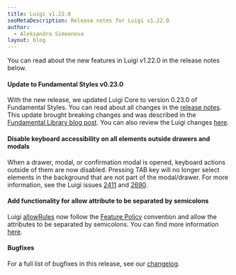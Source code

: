 ```yaml
---
title: Luigi v1.22.0
seoMetaDescription: Release notes for Luigi v1.22.0
author:
  - Aleksandra Simeonova
layout: blog
---
```


You can read about the new features in Luigi v1.22.0 in the release notes below.

<!-- Excerpt -->


#### Update to Fundamental Styles v0.23.0

With the new release, we updated Luigi Core to version 0.23.0 of Fundamental Styles. You can read about all changes in the [release notes](https://github.com/SAP/fundamental-styles/releases/tag/v0.23.0). This update brought breaking changes and was described in the [Fundamental Library blog post](https://blogs.sap.com/2022/04/14/fundamental-library-styles-update/). You can also review the Luigi changes [here](https://github.com/SAP/luigi/pull/2698). 

#### Disable keyboard accessibility on all elements outside drawers and modals

When a drawer, modal, or confirmation modal is opened, keyboard actions outside of them are now disabled. Pressing TAB key will no longer select elements in the background that are not part of the modal/drawer. For more information, see the Luigi issues [2411](https://github.com/SAP/luigi/issues/2411) and [2690](https://github.com/SAP/luigi/issues/2690).

#### Add functionality for allow attribute to be separated by semicolons

Luigi [allowRules](https://docs.luigi-project.io/docs/general-settings/?section=allowrules) now follow the [Feature Policy](https://developer.mozilla.org/en-US/docs/Web/HTTP/Feature_Policy) convention and allow the attributes to be separated by semicolons. You can find more information [here](https://github.com/SAP/luigi/pull/2642). 

#### Bugfixes

For a full list of bugfixes in this release, see our [changelog](https://github.com/SAP/luigi/blob/master/CHANGELOG.md).